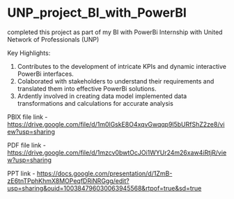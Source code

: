 # UNP_project_BI_with_PowerBI

completed this project as part of my BI with PowerBi Internship with United Network of Professionals (UNP)

Key Highlights:
1. Contributes to the development of intricate KPIs and dynamic interactive PowerBi interfaces.
2. Colaborated with stakeholders to understand their requirements and translated them into effective PowerBi solutions. 
3. Ardently involved in creating data model implemented data transformations and calculations for accurate analysis

PBIX file link - https://drive.google.com/file/d/1m0lGskE8O4xqvGwqqp9l5bURfShZ2ze8/view?usp=sharing

PDF file link - https://drive.google.com/file/d/1mzcv0bwtOcJOi1WYUr24m26xaw4iRtjR/view?usp=sharing

PPT link - https://docs.google.com/presentation/d/1ZmB-zE6tnTPphKhmX8MOPeqfDRiNRGgg/edit?usp=sharing&ouid=100384796030063945568&rtpof=true&sd=true
